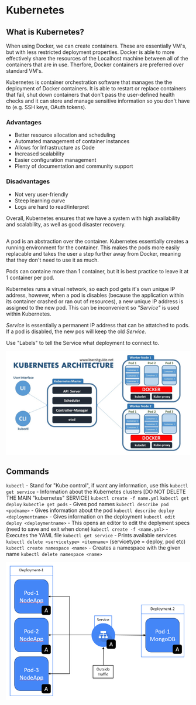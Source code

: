 # Kubernetes
## What is Kubernetes?
When using Docker, we can create containers. These are essentially VM's, but with less restricted deployment properties. Docker is able to more effectively share the resources of the Localhost machine between all of the containers that are in use. Therfore, Docker containers are preferred over standard VM's.

Kubernetes is container orchestration software that manages the the deployment of Docker containers. It is able to restart or replace containers that fail, shut down containers that don't pass the user-defined health checks and it can store and manage sensitive information so you don't have to (e.g. SSH keys, OAuth tokens).

### Advantages
- Better resource allocation and scheduling
- Automated management of container instances
- Allows for Infrastructure as Code
- Increased scalability
- Easier configuration management
- Plenty of documentation and community support

### Disadvantages
- Not very user-friendly
- Steep learning curve
- Logs are hard to read/interpret


Overall, Kubernetes ensures that we have a system with high availability and scalability, as well as good disaster recovery.

##
A pod is an abstraction over the container. Kubernetes essentially creates a running environment for the container. This makes the pods more easily replacable and takes the user a step further away from Docker, meaning that they don't need to use it as much.

Pods can containe more than 1 container, but it is best practice to leave it at 1 container per pod.

Kubernetes runs a virual network, so each pod gets it's own unique IP address, however, when a pod is disables (because the application within its container crashed or ran out of resources), a new unique IP address is assigned to the new pod. This can be inconvenient so *"Service"* is used within Kubernetes.

*Service* is essentially a permanent IP address that can be attatched to pods. If a pod is disabled, the new pos will keep the old *Service*. 

Use "Labels" to tell the Service what deployment to connect to.

![](./img/kubernetes-architecture-explained.jpg)


## Commands
`kubectl` - Stand for "Kube control", if want any information, use this
`kubectl get service` - Information about the Kubernetes clusters [DO NOT DELETE THE MAIN "kubernetes" SERVICE]
`kubectl create -f name.yml`
`kubectl get deploy`
`kubectle get pods` - Gives pod names
`kubectl describe pod <podname>` - Gives information about the pod
`kubectl describe deploy <deploymentname>` - Gives information on the deployment
`kubectl edit deploy <deploymentname>` - This opens an editor to edit the deplyment specs (need to save and exit when done)
`kubectl create -f <name.yml>` - Executes the YAML file
`kubectl get service` - Prints available services
`kubectl delete <servicetype> <itemname>` (servicetype = deploy, pod etc)
`kubectl create namespace <name>` - Creates a namespace with the given name
`kubectl delete namespace <name>`

![](diagram-task.PNG)